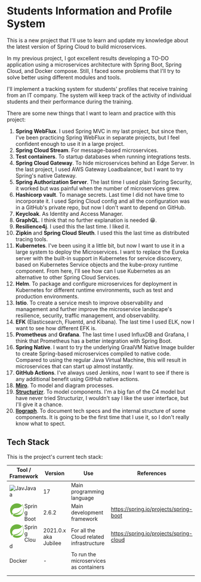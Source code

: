 # Students Information and Profile System

This is a new project that I'll use to learn and update my knowledge about the latest version of Spring Cloud to build microservices.

In my previous project, I got excellent results developing a TO-DO application using a microservices architecture with Spring Boot, Spring Cloud, and Docker compose. Still, I faced some problems that I'll try to solve better using different modules and tools.

I'll implement a tracking system for students' profiles that receive training from an IT company. The system will keep track of the activity of individual students and their performance during the training. 

There are some new things that I want to learn and practice with this project:
1. **Spring WebFlux**. I used Spring MVC in my last project, but since then, I've been practicing Spring WebFlux in separate projects, but I feel confident enough to use it in a large project.
2. **Spring Cloud Stream**. For message-based microservices.
3. **Test containers**. To startup databases when running integrations tests.
4. **Spring Cloud Gateway**. To hide microservices behind an Edge Server. In the last project, I used AWS Gateway Loadbalancer, but I want to try Spring's native Gateway.
5. **Spring Authorization Server**. The last time I used plain Spring Security, it worked but was painful when the number of microservices grew.
6. **Hashicorp vault**. To manage secrets. Last time I did not have time to incorporate it. I used Spring Cloud config and all the configuration was in a GitHub's private repo, but now I don't want to depend on GitHub.
7. **Keycloak**. As Identity and Access Manager.
8. **GraphQL**. I think that no further explanation is needed 😁.
9. **Resilience4j**. I used this the last time. I liked it.
10. **Zipkin** and **Spring Cloud Sleuth**. I used this the last time as distributed tracing tools.
11. **Kubernetes**. I've been using it a little bit, but now I want to use it in a large system to deploy the Microservices. I want to replace the Eureka server with the built-in support in Kubernetes for service discovery, based on Kubernetes Service objects and the kube-proxy runtime component. From here, I'll see how can I use Kubernetes as an alternative to other Spring Cloud Services.
12. **Helm**. To package and configure microservices for deployment in Kubernetes for different runtime environments, such as test and production environments.
13. **Istio**. To create a service mesh to improve observability and management and further improve the microservice landscape's resilience, security, traffic management, and observability.
14. **EFK** (Elasticsearch, Fluentd, and Kibana). The last time I used ELK, now I want to see how different EFK is. 
15. **Prometheus** and **Grafana**. The last time I used InfluxDB and Grafana, I think that Prometheus has a better integration with Spring Boot.
16. **Spring Native**. I want to try the underlying GraalVM Native Image builder to create Spring-based microservices compiled to native code. Compared to using the regular Java Virtual Machine, this will result in microservices that can start up almost instantly.
17. **GitHub Actions**. I've always used Jenkins, now I want to see if there is any additional benefit using GitHub native actions.
18. **[Miro](https://miro.com/)**. To model and diagram processes.
19. **[Structurizr](https://structurizr.com/help)**. To model components. I'm a big fan of the C4 model but have never tried Structurizr, I wouldn't say I like the user interface, but I'll give it a chance.
20. **[Ilograph](https://www.ilograph.com/)**. To document tech specs and the internal structure of some components. It is going to be the first time that I use it, so I don't really know what to spect. 


## Tech Stack
This is the project's current tech stack:

| Tool / Framework                                                                                                                                                                     | Version              | Use                                      | References |
|--------------------------------------------------------------------------------------------------------------------------------------------------------------------------------------|----------------------|------------------------------------------|------------|
| <img align="left" alt="Java" width="40" src="https://cdn.jsdelivr.net/gh/devicons/devicon/icons/java/java-original.svg" />      Java                                                 | 17                   | Main programming language                |            |
| <img align="left" alt="Spring" width="40" src="https://raw.githubusercontent.com/github/explore/8ab0be27a8c97992e4930e630e2d68ba8d819183/topics/spring/spring.png" />    Spring Boot | 2.6.2                | Main development framework               |   https://spring.io/projects/spring-boot         |
| <img align="left" alt="Spring" width="40" src="https://raw.githubusercontent.com/github/explore/8ab0be27a8c97992e4930e630e2d68ba8d819183/topics/spring/spring.png" />  Spring Cloud  | 2021.0.x aka Jubilee | For all the Cloud related infrastructure |      https://spring.io/projects/spring-cloud      |
| Docker                                                                                                                                                                               | -                    | To run the microservices as containers   |
||||
||||
